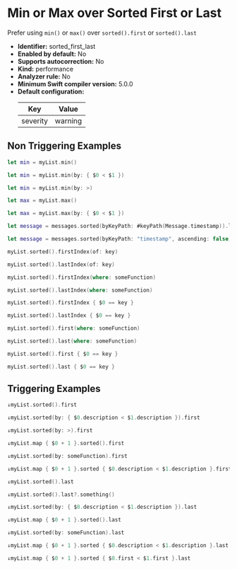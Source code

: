 # Min or Max over Sorted First or Last

Prefer using `min()` or `max()` over `sorted().first` or `sorted().last`

* **Identifier:** sorted_first_last
* **Enabled by default:** No
* **Supports autocorrection:** No
* **Kind:** performance
* **Analyzer rule:** No
* **Minimum Swift compiler version:** 5.0.0
* **Default configuration:**
  <table>
  <thead>
  <tr><th>Key</th><th>Value</th></tr>
  </thead>
  <tbody>
  <tr>
  <td>
  severity
  </td>
  <td>
  warning
  </td>
  </tr>
  </tbody>
  </table>

## Non Triggering Examples

```swift
let min = myList.min()
```

```swift
let min = myList.min(by: { $0 < $1 })
```

```swift
let min = myList.min(by: >)
```

```swift
let max = myList.max()
```

```swift
let max = myList.max(by: { $0 < $1 })
```

```swift
let message = messages.sorted(byKeyPath: #keyPath(Message.timestamp)).last
```

```swift
let message = messages.sorted(byKeyPath: "timestamp", ascending: false).first
```

```swift
myList.sorted().firstIndex(of: key)
```

```swift
myList.sorted().lastIndex(of: key)
```

```swift
myList.sorted().firstIndex(where: someFunction)
```

```swift
myList.sorted().lastIndex(where: someFunction)
```

```swift
myList.sorted().firstIndex { $0 == key }
```

```swift
myList.sorted().lastIndex { $0 == key }
```

```swift
myList.sorted().first(where: someFunction)
```

```swift
myList.sorted().last(where: someFunction)
```

```swift
myList.sorted().first { $0 == key }
```

```swift
myList.sorted().last { $0 == key }
```

## Triggering Examples

```swift
↓myList.sorted().first
```

```swift
↓myList.sorted(by: { $0.description < $1.description }).first
```

```swift
↓myList.sorted(by: >).first
```

```swift
↓myList.map { $0 + 1 }.sorted().first
```

```swift
↓myList.sorted(by: someFunction).first
```

```swift
↓myList.map { $0 + 1 }.sorted { $0.description < $1.description }.first
```

```swift
↓myList.sorted().last
```

```swift
↓myList.sorted().last?.something()
```

```swift
↓myList.sorted(by: { $0.description < $1.description }).last
```

```swift
↓myList.map { $0 + 1 }.sorted().last
```

```swift
↓myList.sorted(by: someFunction).last
```

```swift
↓myList.map { $0 + 1 }.sorted { $0.description < $1.description }.last
```

```swift
↓myList.map { $0 + 1 }.sorted { $0.first < $1.first }.last
```